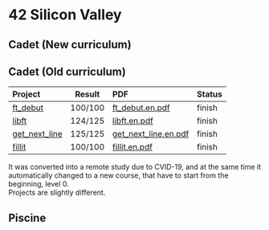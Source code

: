 42 Silicon Valley
===

Cadet (New curriculum)
---

Cadet (Old curriculum)
---

|Project|Result|PDF|Status|
|:--|:--:|:--|:--|
|[ft_debut]|100/100|[ft_debut.en.pdf]|finish|
|[libft]|124/125|[libft.en.pdf]|finish|
|[get_next_line]|125/125|[get_next_line.en.pdf]|finish|
|[fillit]|100/100|[fillit.en.pdf]|finish|

[ft_debut]: https://github.com/lisy0123/42/tree/master/Cadet_old/ft_debut
[libft]: https://github.com/lisy0123/42/tree/master/Cadet_old/libft
[get_next_line]: https://github.com/lisy0123/42/tree/master/Cadet_old/get_next_line
[fillit]: https://github.com/lisy0123/42/tree/master/Cadet_old/fillit

[ft_debut.en.pdf]: https://github.com/lisy0123/42/blob/master/Cadet_old/PDF/ft_debut.en.pdf
[libft.en.pdf]: https://github.com/lisy0123/42/blob/master/Cadet_old/PDF/libft.en.pdf
[get_next_line.en.pdf]: https://github.com/lisy0123/42/blob/master/Cadet_old/PDF/get_next_line.en.pdf
[fillit.en.pdf]: https://github.com/lisy0123/42/blob/master/Cadet_old/PDF/fillit.en.pdf

It was converted into a remote study due to CVID-19, and at the same time it automatically changed to a new course, that have to start from the beginning, level 0.   
Projects are slightly different.   

Piscine
---
